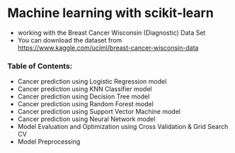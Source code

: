 # Machine learning with scikit-learn
* working with the Breast Cancer Wisconsin (Diagnostic) Data Set
* You can download the dataset from https://www.kaggle.com/uciml/breast-cancer-wisconsin-data

### Table of Contents:
* Cancer prediction using Logistic Regression model
* Cancer prediction using KNN Classifier model
* Cancer prediction using Decision Tree model
* Cancer prediction using Random Forest model
* Cancer prediction using Support Vector Machine model
* Cancer prediction using Neural Network model
* Model Evaluation and Optimization using Cross Validation & Grid Search CV
* Model Preprocessing

